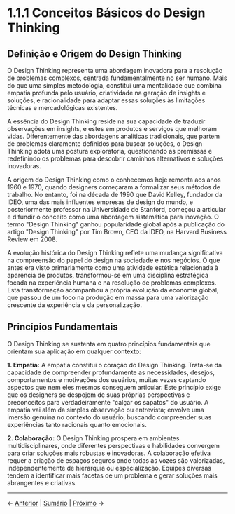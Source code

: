 # 1.1.1 Conceitos Básicos do Design Thinking

## Definição e Origem do Design Thinking

O Design Thinking representa uma abordagem inovadora para a resolução de problemas complexos, centrada fundamentalmente no ser humano. Mais do que uma simples metodologia, constitui uma mentalidade que combina empatia profunda pelo usuário, criatividade na geração de insights e soluções, e racionalidade para adaptar essas soluções às limitações técnicas e mercadológicas existentes. 

A essência do Design Thinking reside na sua capacidade de traduzir observações em insights, e estes em produtos e serviços que melhoram vidas. Diferentemente das abordagens analíticas tradicionais, que partem de problemas claramente definidos para buscar soluções, o Design Thinking adota uma postura exploratória, questionando as premissas e redefinindo os problemas para descobrir caminhos alternativos e soluções inovadoras.

A origem do Design Thinking como o conhecemos hoje remonta aos anos 1960 e 1970, quando designers começaram a formalizar seus métodos de trabalho. No entanto, foi na década de 1990 que David Kelley, fundador da IDEO, uma das mais influentes empresas de design do mundo, e posteriormente professor na Universidade de Stanford, começou a articular e difundir o conceito como uma abordagem sistemática para inovação. O termo "Design Thinking" ganhou popularidade global após a publicação do artigo "Design Thinking" por Tim Brown, CEO da IDEO, na Harvard Business Review em 2008.

A evolução histórica do Design Thinking reflete uma mudança significativa na compreensão do papel do design na sociedade e nos negócios. O que antes era visto primariamente como uma atividade estética relacionada à aparência de produtos, transformou-se em uma disciplina estratégica focada na experiência humana e na resolução de problemas complexos. Esta transformação acompanhou a própria evolução da economia global, que passou de um foco na produção em massa para uma valorização crescente da experiência e da personalização.

## Princípios Fundamentais

O Design Thinking se sustenta em quatro princípios fundamentais que orientam sua aplicação em qualquer contexto:

**1. Empatia:** A empatia constitui o coração do Design Thinking. Trata-se da capacidade de compreender profundamente as necessidades, desejos, comportamentos e motivações dos usuários, muitas vezes captando aspectos que nem eles mesmos conseguem articular. Este princípio exige que os designers se despojem de suas próprias perspectivas e preconceitos para verdadeiramente "calçar os sapatos" do usuário. A empatia vai além da simples observação ou entrevista; envolve uma imersão genuína no contexto do usuário, buscando compreender suas experiências tanto racionais quanto emocionais.

**2. Colaboração:** O Design Thinking prospera em ambientes multidisciplinares, onde diferentes perspectivas e habilidades convergem para criar soluções mais robustas e inovadoras. A colaboração efetiva requer a criação de espaços seguros onde todas as vozes são valorizadas, independentemente de hierarquia ou especialização. Equipes diversas tendem a identificar mais facetas de um problema e gerar soluções mais abrangentes e criativas.

---

← [Anterior](../../introducao.md) | [Sumário](../../sumario.md) | [Próximo](./1.1.1_conceitos_basicos_parte2.md) →
